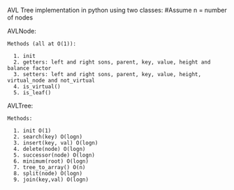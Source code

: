 AVL Tree implementation in python using two classes:
#Assume n = number of nodes

  AVLNode:
  
    Methods (all at O(1)):
    
      1. init
      2. getters: left and right sons, parent, key, value, height and balance factor
      3. setters: left and right sons, parent, key, value, height, virtual_node and not_virtual
      4. is_virtual()
      5. is_leaf()
      
  AVLTree:
  
    Methods:
    
      1. init O(1)
      2. search(key) O(logn)
      3. insert(key, val) O(logn)
      4. delete(node) O(logn)
      5. successor(node) O(logn)
      6. minimum(root) O(logn)
      7. tree_to_array() O(n)
      8. split(node) O(logn)
      9. join(key,val) O(logn)
